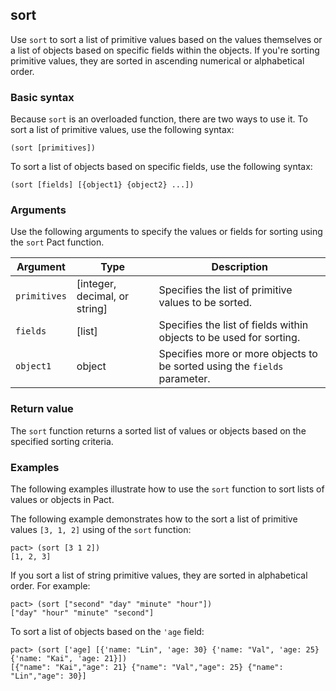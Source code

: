 ## sort

Use `sort` to sort a list of primitive values based on the values themselves or a list of objects based on specific fields within the objects.
If you're sorting primitive values, they are sorted in ascending numerical or alphabetical order.

### Basic syntax

Because `sort` is an overloaded function, there are two ways to use it.
To sort a list of primitive values, use the following syntax:

```pact
(sort [primitives])
```

To sort a list of objects based on specific fields, use the following syntax:

```pact
(sort [fields] [{object1} {object2} ...])
```

### Arguments

Use the following arguments to specify the values or fields for sorting using the `sort` Pact function.

| Argument | Type | Description |
| --- | --- | --- |
| `primitives` | [integer, decimal, or string] | Specifies the list of primitive values to be sorted. |
| `fields` | [list] | Specifies the list of fields within objects to be used for sorting. |
| `object1` | object | Specifies more or more objects to be sorted using the `fields` parameter.

### Return value

The `sort` function returns a sorted list of values or objects based on the specified sorting criteria.

### Examples

The following examples illustrate how to use the `sort` function to sort lists of values or objects in Pact.

The following example demonstrates how to the sort a list of primitive values `[3, 1, 2]` using of the `sort` function:

```pact
pact> (sort [3 1 2])
[1, 2, 3]
```

If you sort a list of string primitive values, they are sorted in alphabetical order.
For example:

```pact
pact> (sort ["second" "day" "minute" "hour"])
["day" "hour" "minute" "second"]
```

To sort a list of objects based on the `'age` field:

```pact
pact> (sort ['age] [{'name: "Lin", 'age: 30} {'name: "Val", 'age: 25} {'name: "Kai", 'age: 21}])
[{"name": "Kai","age": 21} {"name": "Val","age": 25} {"name": "Lin","age": 30}]
```
